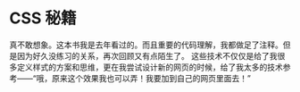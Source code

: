 # CSS 秘籍
真不敢想象。这本书我是去年看过的。而且重要的代码理解，我都做足了注释。但是因为好久没练习的关系，再次回顾又有点陌生了。
这些技术不仅仅是给了我很多定义样式的方案和思维，更在我尝试设计新的网页的时候，给了我太多的技术参考——“哦，原来这个效果我也可以弄！我要加到自己的网页里面去！”


